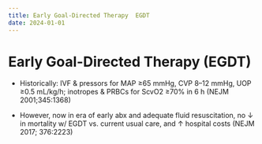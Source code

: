 ```yaml
---
title: Early Goal-Directed Therapy  EGDT
date: 2024-01-01
---
```


# Early Goal-Directed Therapy (EGDT)

- Historically: IVF & pressors for MAP ≥65 mmHg, CVP 8–12 mmHg, UOP ≥0.5 mL/kg/h; inotropes & PRBCs for ScvO2 ≥70% in 6 h (NEJM 2001;345:1368)

- However, now in era of early abx and adequate fluid resuscitation, no ↓ in mortality w/ EGDT vs. current usual care, and ↑ hospital costs (NEJM 2017; 376:2223)
